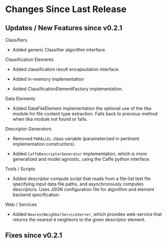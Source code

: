 Changes Since Last Release
==========================


Updates / New Features since v0.2.1
-----------------------------------

Classifiers

  * Added generic Classifier algorithm interface.

Classification Elements

  * Added classification result encapsulation interface.

  * Added in-memory implementation

  * Added ClassificationElementFactory implementation.

Data Elements

  * Added DataFileElement implementation the optional use of the tika module
    for file content type extraction. Falls back to previous method when tika
    module not found or fails.

Descriptor Generators

  * Removed ``PARALLEL`` class variable (parameterized in pertinent
    implementation constructors).

  * Added ``CaffeDescriptorGenerator`` implementation, which is more
    generalized and model agnostic, using the Caffe python interface.

Tools / Scripts

  * Added descriptor compute script that reads from a file-list text file
    specifying input data file paths, and asynchronously computes descriptors.
    Uses JSON configuration file for algorithm and element backend
    specification.

Web / Services

  * Added ``NearestNeighborServiceServer``, which provides
    web-service that returns the nearest `N` neighbors to the given
    descriptor element.

Fixes since v0.2.1
------------------
